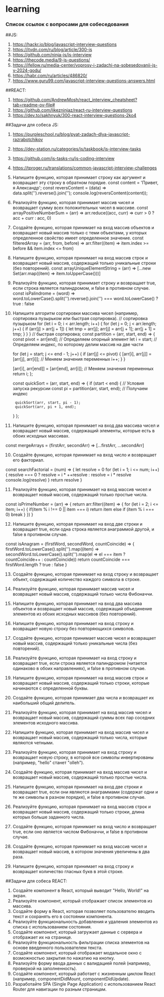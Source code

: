 # learning

### Список ссылок с вопросами для собеседования

  ##JS:
  1. https://hackr.io/blog/javascript-interview-questions
  2. https://itvdn.com/ru/blog/article/300-js
  3. https://github.com/ninja-js/js-interview
  4. https://thecode.media/9-js-questions/
  5. https://ifellow.ru/media-center/voprosy-i-zadachi-na-sobesedovanii-js-v-2024-godu/
  6. https://habr.com/ru/articles/486820/
  7. https://www.guru99.com/javascript-interview-questions-answers.html

  ##REACT:
  1. https://github.com/AndrewMosh/react_interview_cheatsheet?tab=readme-ov-file#
  2. https://github.com/likezninjaz/react-ru-interview-questions
  3. https://dev.to/sakhnyuk/300-react-interview-questions-2ko4

  ##Задачи для собеса JS:
  1. https://purpleschool.ru/blog/pyat-zadach-dlya-javascript-razrabotchikov
  2. https://dev-station.ru/categories/js/taskbook/js-interview-tasks
  3. https://github.com/js-tasks-ru/js-coding-interview
  4. https://tproger.ru/translations/common-javascript-interview-challenges

  1. Напишите функцию, которая принимает строку как аргумент и возвращает эту строку в обратном порядке.
     const content = 'Привет, я Александр';
     const reversContent = (data) => data.split('').reverse().join('');
     console.log(reversContent(content));

  2. Реализуйте функцию, которая принимает массив чисел и возвращает сумму всех положительных чисел в массиве.
const arrayPositiveNumberSum = (arr) =>
                  arr.reduce((acc, curr) => curr > 0 ? acc + curr : acc, 0)
  
  4. Создайте функцию, которая принимает на вход массив объектов и возвращает новый массив только с теми объектами, у которых определенное свойство имеет определенное значение.
     const filteredArray = (arr, from, before) => arr.filter((item) => item.index >= before && item.index <= from)

  5. Напишите функцию, которая принимает на вход массив строк и возвращает новый массив, содержащий только уникальные строки (без повторений).
     const arrayUniqueElementString = (arr) => [...new Set(arr.map((item) => item.toUpperCase()))]
  
  6. Реализуйте функцию, которая принимает строку и возвращает true, если строка является палиндромом, и false в противном случае.
     const isPalindrome = (word) => word.toLowerCase().split('').reverse().join('') === word.toLowerCase() ? true : false
  
  7. Напишите алгоритм сортировки массива чисел (например, сортировка пузырьком или быстрая сортировка).
     // сортировка пузырьком
      for (let i = 0; i < arr.length; i++) {
          for (let j = 0; j < arr.length; j++) {
              if (arr[j] > arr[j + 1]) {
                  let tmp = arr[j];
                  arr[j] = arr[j + 1];
                  arr[j + 1] = tmp;
              }
          }
      }
      // быстрая сортировка;
      const partition = (arr, start, end) => {
        const pivot = arr[end]; // Определяем опорный элемент
        let i = start; // Определяем индекс, по которому делим массив на две части
      
        for (let j = start; j <= end - 1; j++) {
          if (arr[j] <= pivot) {
            [arr[i], arr[j]] = [arr[j], arr[i]]; // Меняем значения переменных
            i++;
          }
        }
      
        [arr[i], arr[end]] = [arr[end], arr[i]]; // Меняем значения переменных
        return i;
      };
      
      const quickSort = (arr, start, end) => {
        if (start < end) { // Условия запуска рекурсии
          const pi = partition(arr, start, end); // Получаем индекс
      
          quickSort(arr, start, pi - 1);
          quickSort(arr, pi + 1, end);
        }
      };
     
  9. Напишите функцию, которая принимает на вход два массива чисел и возвращает новый массив, содержащий элементы, которые есть в обоих исходных массивах.

  const mergeArrays = (firstArr, secondArr) => [...firstArr, ...secondArr]
  
  10. Создайте функцию, которая принимает на вход число и возвращает его факториал.
  
  const searchFactorial = (num) =>
  {
      let resolve = 0
      for (let i = 1; i <= num; i++)
      {
          resolve === 0 ? resolve = i * ++resolve : resolve = i * resolve
          console.log(resolve)
      }
      return resolve
  }
  

  11. Реализуйте функцию, которая принимает на вход массив чисел и возвращает новый массив, содержащий только простые числа.

  const isPrimeNumber = (arr) => {
    return arr.filter((item) => {
        for (let i = 2; i <= item; i++) {
            if(item % i !== 0 || item === i) return item
            else if (item % i === 0) break
        }
    })
  }
  
  
  12. Напишите функцию, которая принимает на вход две строки и возвращает true, если одна строка является анаграммой другой, и false в противном случае.
  
const isAnagram = (firstWord, secondWord, countCoincide) => {
    firstWord.toLowerCase().split('').map((item) => secondWord.toLowerCase().split('').map(el => el === item ? countCoincide++ : countCoincide))
    return countCoincide === firstWord.length ? true : false
}
  
  13. Создайте функцию, которая принимает на вход строку и возвращает объект, содержащий количество каждого символа в строке.
  
  14. Реализуйте функцию, которая принимает массив чисел и возвращает новый массив, содержащий только числа Фибоначчи.
  
  15. Напишите функцию, которая принимает на вход два массива объектов и возвращает новый массив, содержащий объединение элементов из обоих исходных массивов (без повторений).

  16. Напишите функцию, которая принимает на вход строку и возвращает новую строку без повторяющихся символов.

  17. Создайте функцию, которая принимает массив чисел и возвращает новый массив, содержащий только уникальные числа (без повторений).
  
  18. Реализуйте функцию, которая принимает на вход строку и возвращает true, если строка является палиндромом (читается одинаково в обоих направлениях), и false в противном случае.
  
  19. Напишите функцию, которая принимает на вход массив строк и возвращает новый массив, содержащий только строки, которые начинаются с определенной буквы.
  
  20. Создайте функцию, которая принимает два числа и возвращает их наибольший общий делитель.
  
  21. Реализуйте функцию, которая принимает на вход массив чисел и возвращает новый массив, содержащий суммы всех пар соседних элементов исходного массива.

  22. Напишите функцию, которая принимает на вход массив чисел и возвращает новый массив, содержащий только числа, которые являются четными.

  23. Реализуйте функцию, которая принимает на вход строку и возвращает новую строку, в которой все символы инвертированы (например, "hello" станет "olleh").
  
  24. Создайте функцию, которая принимает на вход массив чисел и возвращает новый массив, содержащий только простые числа.
  
  25. Напишите функцию, которая принимает на вход две строки и возвращает true, если они являются анаграммами (содержат одни и те же символы в разном порядке), и false в противном случае.
  
  26. Реализуйте функцию, которая принимает на вход массив строк и возвращает новый массив, содержащий только строки, длина которых больше заданного числа.
  
  27. Создайте функцию, которая принимает на вход число и возвращает true, если оно является числом Фибоначчи, и false в противном случае.

  28. Создайте функцию, которая принимает на вход массив чисел и возвращает новый массив, в котором значения увеличены в два раза.

  29. Напишите функцию, которая принимает на вход строку и возвращает количество гласных букв в этой строке.

  ##Задачи для собеса REACT:
  1. Создайте компонент в React, который выводит "Hello, World!" на экран.
  2. Реализуйте компонент, который отображает список элементов из массива.
  3. Создайте форму в React, которая позволяет пользователю вводить текст и сохранять его в состоянии компонента.
  4. Реализуйте функциональность добавления и удаления элементов из списка с использованием состояния.
  5. Создайте компонент, который загружает данные с сервера и отображает их на странице.
  6. Реализуйте функциональность фильтрации списка элементов на основе введенного пользователем текста.
  7. Создайте компонент, который отображает модальное окно с возможностью закрытия по нажатию на кнопку.
  8. Реализуйте форму ввода данных с валидацией полей (например, проверкой на заполненность).
  9. Создайте компонент, который работает с жизненным циклом React (например, componentDidMount, componentDidUpdate).
  10. Разработайте SPA (Single Page Application) с использованием React Router для навигации по разным страницам.

  
